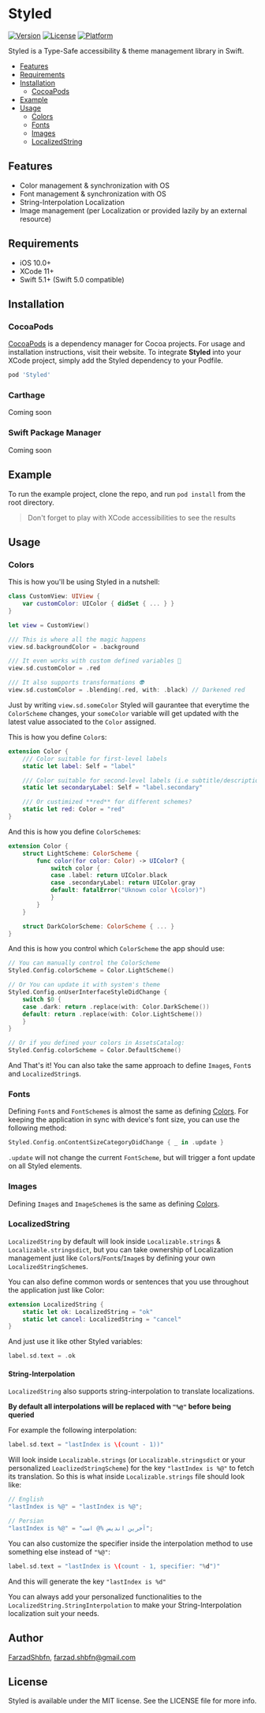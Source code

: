# Styled

[![Version](https://img.shields.io/cocoapods/v/Styled.svg?style=flat)](https://cocoapods.org/pods/Styled)
[![License](https://img.shields.io/cocoapods/l/Styled.svg?style=flat)](https://cocoapods.org/pods/Styled)
[![Platform](https://img.shields.io/cocoapods/p/Styled.svg?style=flat)](https://cocoapods.org/pods/Styled)

Styled is a Type-Safe accessibility & theme management library in Swift.

* [Features](#Features)
* [Requirements](#Requirements)
* [Installation](#Installation)
  * [CocoaPods](#Cocoapods)
* [Example](#Example)
* [Usage](#Usage)
  * [Colors](#Colors)
  * [Fonts](#Fonts)
  * [Images](#Images)
  * [LocalizedString](#LocalizedString)

## Features

* Color management & synchronization with OS
* Font management & synchronization with OS
* String-Interpolation Localization
* Image management (per Localization or provided lazily by an external resource)

## Requirements

* iOS 10.0+
* XCode 11+
* Swift 5.1+ (Swift 5.0 compatible)

## Installation

### CocoaPods

[CocoaPods](https://cocoapods.org) is a dependency manager for Cocoa projects. For usage and installation instructions, visit their website. To integrate **Styled**
into your XCode project, simply add the Styled dependency to your Podfile.

```ruby
pod 'Styled'
```

### Carthage

Coming soon

### Swift Package Manager

Coming soon

## Example

To run the example project, clone the repo, and run `pod install` from the root directory.

> Don't forget to play with XCode accessibilities to see the results

## Usage

### Colors

This is how you'll be using Styled in a nutshell:

```swift
class CustomView: UIView {
    var customColor: UIColor { didSet { ... } }
}

let view = CustomView()

/// This is where all the magic happens
view.sd.backgroundColor = .background

/// It even works with custom defined variables 🤩
view.sd.customColor = .red

/// It also supports transformations 👽
view.sd.customColor = .blending(.red, with: .black) // Darkened red
```

Just by writing `view.sd.someColor` Styled will gaurantee that everytime the `ColorScheme` changes, your `someColor` variable will get updated with the latest value associated to the `Color` assigned.

This is how you define `Color`s:

```swift
extension Color {
    /// Color suitable for first-level labels
    static let label: Self = "label"

    /// Color suitable for second-level labels (i.e subtitle/description)
    static let secondaryLabel: Self = "label.secondary"

    /// Or custimized **red** for different schemes?
    static let red: Color = "red"
}

```

And this is how you define `ColorScheme`s:

```swift
extension Color {
    struct LightScheme: ColorScheme {
        func color(for color: Color) -> UIColor? {
            switch color {
            case .label: return UIColor.black
            case .secondaryLabel: return UIColor.gray
            default: fatalError("Uknown color \(color)")
            }
        }
    }

    struct DarkColorScheme: ColorScheme { ... }
}
```

And this is how you control which `ColorScheme` the app should use:

```swift
// You can manually control the ColorScheme
Styled.Config.colorScheme = Color.LightScheme()

// Or You can update it with system's theme
Styled.Config.onUserInterfaceStyleDidChange {
    switch $0 {
    case .dark: return .replace(with: Color.DarkScheme())
    default: return .replace(with: Color.LightScheme())
    }
}

// Or if you defined your colors in AssetsCatalog:
Styled.Config.colorScheme = Color.DefaultScheme()
```

And That's it! You can also take the same approach to define `Image`s, `Font`s and `LocalizedString`s.

### Fonts

Defining `Font`s and `FontScheme`s is almost the same as defining [Colors](#Colors).
For keeping the application in sync with device's font size, you can use the following method:

```swift
Styled.Config.onContentSizeCategoryDidChange { _ in .update }
```

`.update` will not change the current `FontScheme`, but will trigger a font update on all Styled elements.

### Images

Defining `Image`s and `ImageScheme`s is the same as defining [Colors](#Colors).

### LocalizedString

`LocalizedString` by default will look inside `Localizable.strings` & `Localizable.stringsdict`, but you can take ownership of Localization management just like `Color`s/`Font`s/`Image`s by defining your own `LocalizedStringScheme`s.

You can also define common words or sentences that you use throughout the application just like Color:

```swift
extension LocalizedString {
    static let ok: LocalizedString = "ok"
    static let cancel: LocalizedString = "cancel"
}
```

And just use it like other Styled variables:

```swift
label.sd.text = .ok
```

#### String-Interpolation

`LocalizedString` also supports string-interpolation to translate localizations.

**By default all interpolations will be replaced with `"%@"` before being queried**

For example the following interpolation:

```swift
label.sd.text = "lastIndex is \(count - 1))"
```

Will look inside `Localizable.strings` (or `Localizable.stringsdict` or your personalized `LoaclizedStringScheme`) for the key `"lastIndex is %@"`  to fetch its translation. So this is what inside `Localizable.strings` file should look like:

```swift
// English
"lastIndex is %@" = "lastIndex is %@";

// Persian
"lastIndex is %@" = "آخرین اندیس %@ است";
```

You can also customize the specifier inside the interpolation method to use something else instead of `"%@"`:

```swift
label.sd.text = "lastIndex is \(count - 1, specifier: "%d")"
```

And this will generate the key `"lastIndex is %d"`

You can always add your personalized functionalities to the `LocalizedString.StringInterpolation` to make your String-Interpolation localization suit your needs.

## Author

[FarzadShbfn](https://twitter.com/FarzadShbfn), farzad.shbfn@gmail.com

## License

Styled is available under the MIT license. See the LICENSE file for more info.
